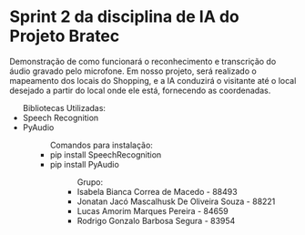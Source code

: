 # Sprint 2 da disciplina de IA do Projeto Bratec

Demonstração de como funcionará o reconhecimento e transcrição do áudio gravado pelo microfone. Em nosso projeto, será realizado o mapeamento dos locais do Shopping, e a IA conduzirá o visitante até o local desejado a partir do local onde ele está, fornecendo as coordenadas.

<ul>
Bibliotecas Utilizadas:
  <li>Speech Recognition</li>
  <li>PyAudio</li>
<ul>
  
<ul>
Comandos para instalação:
  <li>pip install SpeechRecognition</li>
  <li>pip install PyAudio</li>
<ul>  

<ul>
Grupo:
  <li>Isabela Bianca Correa de Macedo - 88493</li>
  <li>Jonatan Jacó Mascalhusk De Oliveira Souza - 88221</li>
<li>Lucas Amorim Marques Pereira - 84659</li>
<li>Rodrigo Gonzalo Barbosa Segura - 83954</li>
<ul>
  
